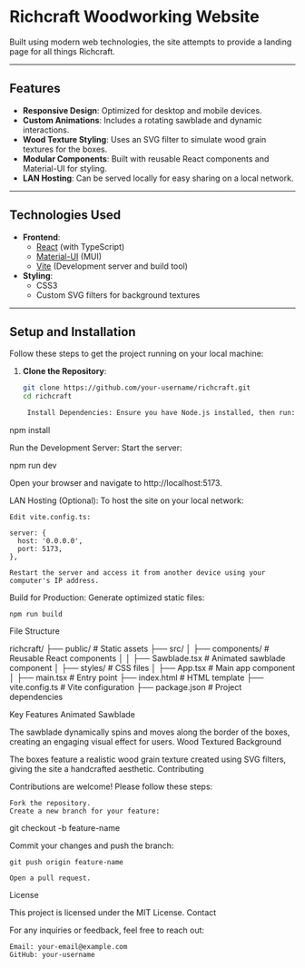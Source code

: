 # **Richcraft Woodworking Website**

Built using modern web technologies, the site attempts to provide a landing page for all things Richcraft.

---

## **Features**
- **Responsive Design**: Optimized for desktop and mobile devices.
- **Custom Animations**: Includes a rotating sawblade and dynamic interactions.
- **Wood Texture Styling**: Uses an SVG filter to simulate wood grain textures for the boxes.
- **Modular Components**: Built with reusable React components and Material-UI for styling.
- **LAN Hosting**: Can be served locally for easy sharing on a local network.

---

## **Technologies Used**
- **Frontend**:
  - [React](https://reactjs.org/) (with TypeScript)
  - [Material-UI](https://mui.com/) (MUI)
  - [Vite](https://vitejs.dev/) (Development server and build tool)
- **Styling**:
  - CSS3
  - Custom SVG filters for background textures

---

## **Setup and Installation**
Follow these steps to get the project running on your local machine:

1. **Clone the Repository**:
   ```bash
   git clone https://github.com/your-username/richcraft.git
   cd richcraft

    Install Dependencies: Ensure you have Node.js installed, then run:

npm install

Run the Development Server: Start the server:

npm run dev

Open your browser and navigate to http://localhost:5173.

LAN Hosting (Optional): To host the site on your local network:

    Edit vite.config.ts:

    server: {
      host: '0.0.0.0',
      port: 5173,
    },

    Restart the server and access it from another device using your computer's IP address.

Build for Production: Generate optimized static files:

    npm run build

File Structure

richcraft/
├── public/                  # Static assets
├── src/
│   ├── components/          # Reusable React components
│   │   ├── Sawblade.tsx     # Animated sawblade component
│   ├── styles/              # CSS files
│   ├── App.tsx              # Main app component
│   ├── main.tsx             # Entry point
├── index.html               # HTML template
├── vite.config.ts           # Vite configuration
├── package.json             # Project dependencies

Key Features
Animated Sawblade

The sawblade dynamically spins and moves along the border of the boxes, creating an engaging visual effect for users.
Wood Textured Background

The boxes feature a realistic wood grain texture created using SVG filters, giving the site a handcrafted aesthetic.
Contributing

Contributions are welcome! Please follow these steps:

    Fork the repository.
    Create a new branch for your feature:

git checkout -b feature-name

Commit your changes and push the branch:

    git push origin feature-name

    Open a pull request.

License

This project is licensed under the MIT License.
Contact

For any inquiries or feedback, feel free to reach out:

    Email: your-email@example.com
    GitHub: your-username